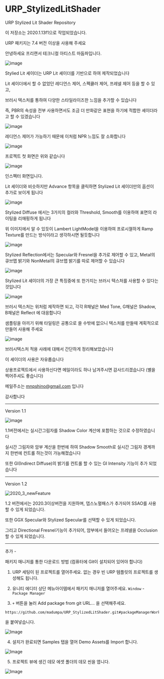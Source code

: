 # URP_StylizedLitShader
URP Stylized Lit Shader Repository

이 저장소는 2020.1.13f1으로 작업되었습니다. 

URP 패키지는 7.4 버전 이상을 사용해 주세요 

안녕하세요 프리랜서 테크니컬 아티스트 마둠파입니다. 

![image](https://user-images.githubusercontent.com/35050187/100261095-9adcfc00-2f8d-11eb-8d21-866438c88b71.png)

Stylied Lit 셰이더는 URP Lit 셰이더를 기반으로 하여 제작되었습니다

Lit 셰이더에서 할 수 없었던 레디언스 제어, 스펙큘러 제어, 프레넬 제어 등을 할 수 있고, 

브러시 텍스처를 통하여 다양한 스타일라이즈한 느낌을 추가할 수 있습니다

즉, PBR의 속성을 전부 사용하면서도 조금 더 만화같은 표현을 하기에 적합한 셰이더라고 할 수 있겠습니다

![image](https://user-images.githubusercontent.com/35050187/100261210-c19b3280-2f8d-11eb-9b87-2c3fad0f5d54.png)

레디언스 제어가 가능하기 때문에 이처럼 NPR 느낌도 잘 소화합니다 


![image](https://user-images.githubusercontent.com/35050187/100261302-e5f70f00-2f8d-11eb-8a63-45a11901120d.png)

프로젝트 첫 화면은 위와 같습니다 

![image](https://user-images.githubusercontent.com/35050187/100262276-463a8080-2f8f-11eb-935a-b5830208bfd0.png)

인스펙터 화면입니다. 

Lit 셰이더와 비슷하지만 Advance 항목을 클릭하면 Stylized Lit 셰이더만의 옵션이 추가로 보이게 됩니다

![image](https://user-images.githubusercontent.com/35050187/100262538-9fa2af80-2f8f-11eb-8157-e83b15d12f56.png)

Stylized Diffuse 에서는 3가지의 컬러와 Threshold, Smooth를 이용하여 표면의 라이팅을 리매핑하게 됩니다

위 이미지에서 알 수 있듯이 Lambert LightModel을 이용하여 프로시졀하게 Ramp Texture를 만드는 방식이라고 생각하시면 될듯합니다 

![image](https://user-images.githubusercontent.com/35050187/100262768-f6a88480-2f8f-11eb-9cd3-c2b126d695a9.png)

Stylized Reflection에서는 Specular와 Fresnel을 추가로 제어할 수 있고, Metal의 큐브맵 밝기와 NonMetal의 큐브맵 밝기를 따로 제어할 수 있습니다 



![image](https://user-images.githubusercontent.com/35050187/100262679-d5479880-2f8f-11eb-8a71-8efc0b407eaa.png)


Stylized Lit 셰이더의 가장 큰 특징중에 또 한가지는 브러시 텍스처를 사용할 수 있다는 것입니다

![image](https://user-images.githubusercontent.com/35050187/100262018-ef34ab80-2f8e-11eb-8654-9a2ac7743afd.png)

브러시 텍스처는 위처럼 제작하면 되고, 각각
R채널은 Med Tone,
G채널은 Shadow,
B채널은 Reflect 에 대응합니다 

샘플링을 아끼기 위해 타일링은 공통으로 쓸 수밖에 없으니 텍스처를 만들때 계획적으로 만들어 사용해 주세요

![image](https://user-images.githubusercontent.com/35050187/100261554-4423f200-2f8e-11eb-9364-0b35c4d1f1bf.png)

브러시텍스처 적용 사례에 대해서 간단하게 정리해보았습니다 


이 셰이더의 사용은 자유롭습니다

상용프로젝트에서 사용하신다면 메일이라도 하나 남겨주시면 감사드리겠습니다 (별을 찍어주셔도 좋습니다) 

메일주소는 mnpshino@gmail.com 입니다

감사합니다

---------------------------------------------------
Version 1.1

![image](https://user-images.githubusercontent.com/35050187/105962483-39d3c080-60c3-11eb-9ebe-11c612051d4b.png)

1.1버전에서는 실시간그림자를 Shadow Color 계산에 포함하는 것으로 수정하였습니다

실시간 그림자와 암부 계산을 한번에 하여 Shadow Smooth로 실시간 그림자 경계까지 한번에 컨트롤 하는것이 가능해졌습니다 


또한 GI(Indirect Diffuse)의 밝기를 컨트롤 할 수 있는 GI Intensity 기능이 추가 되었습니다 


----------------------------------------------------
Version 1.2

![2020_3_newFeature](https://user-images.githubusercontent.com/35050187/122582888-a0b63e00-d093-11eb-9a76-c9135392cd18.gif)

1.2 버전에서는 2020.3이상버전을 지원하며, 뎁스노멀패스가 추가되어 SSAO를 사용할 수 있게 되었습니다.

또한 GGX Specular와 Stylized Specular를 선택할 수 있게 되었습니다. 

그리고 Directional Fresnel기능이 추가되어, 암부에서 들어오는 프레넬을 Occlusion할 수 있게 되었습니다. 



----------------------------------------------------
  
추가 -

패키지 매니저를 통한 다운로드 방법 (컴퓨터에 Git이 설치되어 있어야 합니다) 

1. URP 세팅이 된 프로젝트를 열어주세요.
없는 경우 빈 URP 템플릿의 프로젝트를 생성해도 됩니다.

2. 유니티 에디터 상단 메뉴아이템에서 패키지 매니저를 열어주세요.
`Window` - `Package Manager`  
  
3. ` + ` 버튼을 눌러 Add package from git URL... 을 선택해주세요.
```
https://github.com/madumpa/URP_StylizedLitShader.git#packageManagerWork
```
을 붙여넣습니다.

![Image](https://github.com/madumpa/URP_StylizedLitShader/raw/packageManagerWork/Images~/git.png)

4. 설치가 완료되면 Samples 탭을 열어 Demo Assets를 Import 합니다.  
  
![Image](https://github.com/madumpa/URP_StylizedLitShader/raw/packageManagerWork/Images~/samples.png)
  
5. 프로젝트 뷰에 생긴 데모 에셋 폴더의 데모 씬을 엽니다.  

![Image](https://github.com/madumpa/URP_StylizedLitShader/raw/packageManagerWork/Images~/project.png)
